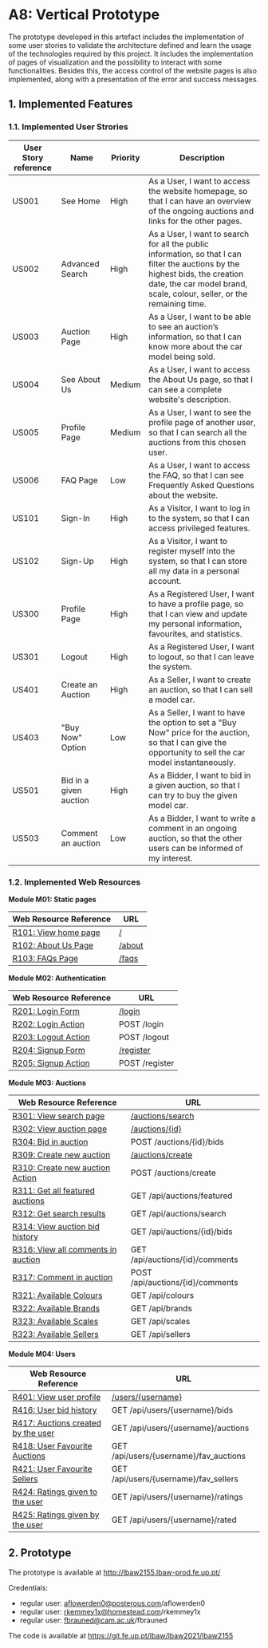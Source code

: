 # A8: Vertical Prototype

The prototype developed in this artefact includes the implementation of some user stories to validate the architecture defined and learn the usage of the technologies required by this project. It includes the implementation of pages of visualization and the possibility to interact with some functionalities. Besides this, the access control of the website pages is also implemented, along with a presentation of the error and success messages.

## 1. Implemented Features

### 1.1. Implemented User Strories

| User Story reference | Name                   | Priority | Description   |
| -------------------- | ---------------------- | -------- | ------------- |
| US001                | See Home               | High     | As a User, I want to access the website homepage, so that I can have an overview of the ongoing auctions and links for the other pages.|
| US002                | Advanced Search        | High     | As a User, I want to search for all the public information, so that I can filter the auctions by the highest bids, the creation date, the car model brand, scale, colour, seller, or the remaining time. |
| US003                | Auction Page           | High     | As a User, I want to be able to see an auction’s information, so that I can know more about the car model being sold. |
| US004                | See About Us           | Medium   | As a User, I want to access the About Us page, so that I can see a complete website's description.|
| US005                | Profile Page           | Medium   | As a User, I want to see the profile page of another user, so that I can search all the auctions from this chosen user. |
| US006                | FAQ Page               | Low      | As a User, I want to access the FAQ, so that I can see Frequently Asked Questions about the website. |
| US101                | Sign-In                | High     | As a Visitor, I want to log in to the system, so that I can access privileged features. |
| US102                | Sign-Up                | High     | As a Visitor, I want to register myself into the system, so that I can store all my data in a personal account.|
| US300                | Profile Page           | High     | As a Registered User, I want to have a profile page, so that I can view and update my personal information, favourites, and statistics. |
| US301                | Logout                 | High     | As a Registered User, I want to logout, so that I can leave the system. |
| US401                | Create an Auction      | High     | As a Seller, I want to create an auction, so that I can sell a model car. |
| US403                | "Buy Now" Option       | Low      | As a Seller, I want to have the option to set a "Buy Now" price for the auction, so that I can give the opportunity to sell the car model instantaneously. |
| US501                | Bid in a given auction | High     | As a Bidder, I want to bid in a given auction, so that I can try to buy the given model car. |
| US503                | Comment an auction     | Low      | As a Bidder, I want to write a comment in an ongoing auction, so that the other users can be informed of my interest. |

### 1.2. Implemented Web Resources


**Module M01: Static pages**

| Web Resource Reference | URL              |
| ---------------------- | ---------------- |
| [R101: View home page](https://git.fe.up.pt/lbaw/lbaw2021/lbaw2155/-/wikis/eap#a7-high-level-architecture-privileges-web-resources-specification)   |  [/](http://lbaw2155.lbaw-prod.fe.up.pt/) |
| [R102: About Us Page](https://git.fe.up.pt/lbaw/lbaw2021/lbaw2155/-/wikis/eap#a7-high-level-architecture-privileges-web-resources-specification)    |  [/about](http://lbaw2155.lbaw-prod.fe.up.pt/about) |
| [R103: FAQs Page](https://git.fe.up.pt/lbaw/lbaw2021/lbaw2155/-/wikis/eap#a7-high-level-architecture-privileges-web-resources-specification)        |  [/faqs](http://lbaw2155.lbaw-prod.fe.up.pt/faqs) |

**Module M02: Authentication**

| Web Resource Reference | URL |
| ---------------------- | ---- |
| [R201: Login Form](https://git.fe.up.pt/lbaw/lbaw2021/lbaw2155/-/wikis/eap#a7-high-level-architecture-privileges-web-resources-specification) | [/login](http://lbaw2155.lbaw-prod.fe.up.pt/login) |
| [R202: Login Action](https://git.fe.up.pt/lbaw/lbaw2021/lbaw2155/-/wikis/eap#a7-high-level-architecture-privileges-web-resources-specification) | POST /login |
| [R203: Logout Action](https://git.fe.up.pt/lbaw/lbaw2021/lbaw2155/-/wikis/eap#a7-high-level-architecture-privileges-web-resources-specification) | POST /logout |
| [R204: Signup Form](https://git.fe.up.pt/lbaw/lbaw2021/lbaw2155/-/wikis/eap#a7-high-level-architecture-privileges-web-resources-specification) | [/register](http://lbaw2155.lbaw-prod.fe.up.pt/signup) |
| [R205: Signup Action](https://git.fe.up.pt/lbaw/lbaw2021/lbaw2155/-/wikis/eap#a7-high-level-architecture-privileges-web-resources-specification) | POST /register |

**Module M03: Auctions**

| Web Resource Reference | URL |
| ---------------------- | ---- |
| [R301: View search page](https://git.fe.up.pt/lbaw/lbaw2021/lbaw2155/-/wikis/eap#a7-high-level-architecture-privileges-web-resources-specification)   |  [/auctions/search](http://lbaw2155.lbaw-prod.fe.up.pt/auctions/search) |
| [R302: View auction page](https://git.fe.up.pt/lbaw/lbaw2021/lbaw2155/-/wikis/eap#a7-high-level-architecture-privileges-web-resources-specification)    |  [/auctions/{id}](http://lbaw2155.lbaw-prod.fe.up.pt/auctions/1) |
| [R304: Bid in auction](https://git.fe.up.pt/lbaw/lbaw2021/lbaw2155/-/wikis/eap#a7-high-level-architecture-privileges-web-resources-specification)        |  POST /auctions/{id}/bids 
| [R309: Create new auction](https://git.fe.up.pt/lbaw/lbaw2021/lbaw2155/-/wikis/eap#a7-high-level-architecture-privileges-web-resources-specification)       |  [/auctions/create](http://lbaw2155.lbaw-prod.fe.up.pt/auctions/create) |
| [R310: Create new auction Action](https://git.fe.up.pt/lbaw/lbaw2021/lbaw2155/-/wikis/eap#a7-high-level-architecture-privileges-web-resources-specification)       |  POST /auctions/create |
| [R311: Get all featured auctions](https://git.fe.up.pt/lbaw/lbaw2021/lbaw2155/-/wikis/eap#a7-high-level-architecture-privileges-web-resources-specification)       |  GET /api/auctions/featured |
| [R312: Get search results](https://git.fe.up.pt/lbaw/lbaw2021/lbaw2155/-/wikis/eap#a7-high-level-architecture-privileges-web-resources-specification)       |  GET /api/auctions/search 
| [R314: View auction bid history](https://git.fe.up.pt/lbaw/lbaw2021/lbaw2155/-/wikis/eap#a7-high-level-architecture-privileges-web-resources-specification)       |  GET /api/auctions/{id}/bids
| [R316: View all comments in auction](https://git.fe.up.pt/lbaw/lbaw2021/lbaw2155/-/wikis/eap#a7-high-level-architecture-privileges-web-resources-specification)       |  GET /api/auctions/{id}/comments |
| [R317: Comment in auction](https://git.fe.up.pt/lbaw/lbaw2021/lbaw2155/-/wikis/eap#a7-high-level-architecture-privileges-web-resources-specification)       |  POST /api/auctions/{id}/comments
| [R321: Available Colours](https://git.fe.up.pt/lbaw/lbaw2021/lbaw2155/-/wikis/eap#a7-high-level-architecture-privileges-web-resources-specification)       |  GET /api/colours |
| [R322: Available Brands](https://git.fe.up.pt/lbaw/lbaw2021/lbaw2155/-/wikis/eap#a7-high-level-architecture-privileges-web-resources-specification)       |  GET /api/brands |
| [R323: Available Scales](https://git.fe.up.pt/lbaw/lbaw2021/lbaw2155/-/wikis/eap#a7-high-level-architecture-privileges-web-resources-specification)       |  GET /api/scales |
| [R323: Available Sellers](https://git.fe.up.pt/lbaw/lbaw2021/lbaw2155/-/wikis/eap#a7-high-level-architecture-privileges-web-resources-specification)       |  GET /api/sellers |


**Module M04: Users**

| Web Resource Reference | URL  |
| -----------------------| ---- |
| [R401: View user profile](https://git.fe.up.pt/lbaw/lbaw2021/lbaw2155/-/wikis/eap#a7-high-level-architecture-privileges-web-resources-specification) | [/users/{username}](http://lbaw2155.lbaw-prod.fe.up.pt/users/rkemmey1x)
| [R416: User bid history](https://git.fe.up.pt/lbaw/lbaw2021/lbaw2155/-/wikis/eap#a7-high-level-architecture-privileges-web-resources-specification) | GET /api/users/{username}/bids |
| [R417: Auctions created by the user](https://git.fe.up.pt/lbaw/lbaw2021/lbaw2155/-/wikis/eap#a7-high-level-architecture-privileges-web-resources-specification) | GET /api/users/{username}/auctions
| [R418: User Favourite Auctions](https://git.fe.up.pt/lbaw/lbaw2021/lbaw2155/-/wikis/eap#a7-high-level-architecture-privileges-web-resources-specification) | GET /api/users/{username}/fav_auctions |
| [R421: User Favourite Sellers](https://git.fe.up.pt/lbaw/lbaw2021/lbaw2155/-/wikis/eap#a7-high-level-architecture-privileges-web-resources-specification) | GET /api/users/{username}/fav_sellers |
| [R424: Ratings given to the user](https://git.fe.up.pt/lbaw/lbaw2021/lbaw2155/-/wikis/eap#a7-high-level-architecture-privileges-web-resources-specification) | GET /api/users/{username}/ratings |
| [R425: Ratings given by the user](https://git.fe.up.pt/lbaw/lbaw2021/lbaw2155/-/wikis/eap#a7-high-level-architecture-privileges-web-resources-specification) | GET /api/users/{username}/rated |

## 2. Prototype

The prototype is available at http://lbaw2155.lbaw-prod.fe.up.pt/

Credentials:

* regular user: aflowerden0@posterous.com/aflowerden0
* regular user: rkemmey1x@homestead.com/rkemmey1x
* regular user: fbrauned@cam.ac.uk/fbrauned

The code is available at https://git.fe.up.pt/lbaw/lbaw2021/lbaw2155